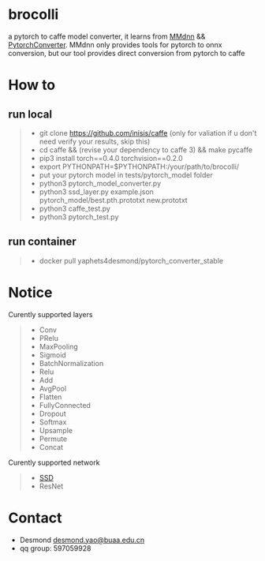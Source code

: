 # brocolli

a pytorch to caffe model converter, it learns from [MMdnn](https://github.com/Microsoft/MMdnn) && [PytorchConverter](https://github.com/starimeL/PytorchConverter). MMdnn only provides tools for pytorch to onnx conversion, but our tool provides direct conversion from pytorch to caffe

# How to
## run local
> * git clone https://github.com/inisis/caffe (only for valiation if u don't need verify your results, skip this)
> * cd caffe && (revise your dependency to caffe 3) && make pycaffe
> * pip3 install torch==0.4.0 torchvision==0.2.0
> * export PYTHONPATH=$PYTHONPATH:/your/path/to/brocolli/
> * put your pytorch model in tests/pytorch_model folder
> * python3 pytorch_model_converter.py
> * python3 ssd_layer.py example.json pytorch_model/best.pth.prototxt new.prototxt
> * python3 caffe_test.py
> * python3 pytorch_test.py


## run container
> * docker pull yaphets4desmond/pytorch_converter_stable

# Notice 

Curently supported layers
> * Conv
> * PRelu
> * MaxPooling
> * Sigmoid
> * BatchNormalization
> * Relu
> * Add
> * AvgPool
> * Flatten
> * FullyConnected
> * Dropout
> * Softmax
> * Upsample
> * Permute
> * Concat

Curently supported network
> * [SSD](https://github.com/inisis/ssd.pytorch)
> * ResNet

# Contact
- Desmond desmond.yao@buaa.edu.cn
- qq group: 597059928
